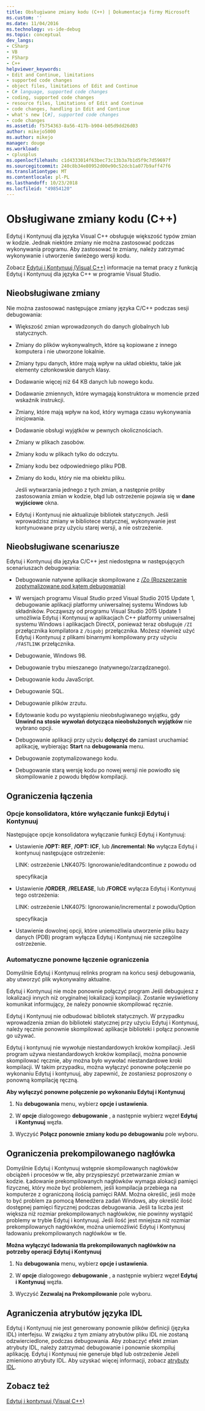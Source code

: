```yaml
---
title: Obsługiwane zmiany kodu (C++) | Dokumentacja firmy Microsoft
ms.custom: ''
ms.date: 11/04/2016
ms.technology: vs-ide-debug
ms.topic: conceptual
dev_langs:
- CSharp
- VB
- FSharp
- C++
helpviewer_keywords:
- Edit and Continue, limitations
- supported code changes
- object files, limitations of Edit and Continue
- C# language, supported code changes
- coding, supported code changes
- resource files, limitations of Edit and Continue
- code changes, handling in Edit and Continue
- what's new [C#], supported code changes
- code changes
ms.assetid: f5754363-8a56-417b-b904-b05d9dd26d03
author: mikejo5000
ms.author: mikejo
manager: douge
ms.workload:
- cplusplus
ms.openlocfilehash: c1d4333014f63bec73c13b3a7b1d5f9c7d59697f
ms.sourcegitcommit: 240c8b34e80952d00e90c52dcb1a077b9aff47f6
ms.translationtype: MT
ms.contentlocale: pl-PL
ms.lasthandoff: 10/23/2018
ms.locfileid: "49854120"
---
```

# <a name="supported-code-changes-c"></a>Obsługiwane zmiany kodu (C++)
Edytuj i Kontynuuj dla języka Visual C++ obsługuje większość typów zmian w kodzie. Jednak niektóre zmiany nie można zastosować podczas wykonywania programu. Aby zastosować te zmiany, należy zatrzymać wykonywanie i utworzenie świeżego wersji kodu.  
  
 Zobacz [Edytuj i Kontynuuj (Visual C++)](../debugger/edit-and-continue-visual-cpp.md) informacje na temat pracy z funkcją Edytuj i Kontynuuj dla języka C++ w programie Visual Studio.  
  
##  <a name="BKMK_Unsupported_changes"></a> Nieobsługiwane zmiany  
 Nie można zastosować następujące zmiany języka C/C++ podczas sesji debugowania:  
  
- Większość zmian wprowadzonych do danych globalnych lub statycznych.  
  
- Zmiany do plików wykonywalnych, które są kopiowane z innego komputera i nie utworzone lokalnie.  
  
- Zmiany typu danych, które mają wpływ na układ obiektu, takie jak elementy członkowskie danych klasy.  
  
- Dodawanie więcej niż 64 KB danych lub nowego kodu.  
  
- Dodawanie zmiennych, które wymagają konstruktora w momencie przed wskaźnik instrukcji.  
  
- Zmiany, które mają wpływ na kod, który wymaga czasu wykonywania inicjowania.  
  
- Dodawanie obsługi wyjątków w pewnych okolicznościach.  
  
- Zmiany w plikach zasobów.  
  
- Zmiany kodu w plikach tylko do odczytu.  
  
- Zmiany kodu bez odpowiedniego pliku PDB.  
  
- Zmiany do kodu, który nie ma obiektu pliku.  
  
  Jeśli wytwarzania jednego z tych zmian, a następnie próby zastosowania zmian w kodzie, błąd lub ostrzeżenie pojawia się w **dane wyjściowe** okna.  
  
- Edytuj i Kontynuuj nie aktualizuje bibliotek statycznych. Jeśli wprowadzisz zmiany w bibliotece statycznej, wykonywanie jest kontynuowane przy użyciu starej wersji, a nie ostrzeżenie.  
  
##  <a name="BKMK_Unsupported_scenarios"></a> Nieobsługiwane scenariusze  
 Edytuj i Kontynuuj dla języka C/C++ jest niedostępna w następujących scenariuszach debugowania:  
  
-   Debugowanie natywne aplikacje skompilowane z [/Zo (Rozszerzanie zoptymalizowane pod kątem debugowania)](/cpp/build/reference/zo-enhance-optimized-debugging)  
  
-   W wersjach programu Visual Studio przed Visual Studio 2015 Update 1, debugowanie aplikacji platformy uniwersalnej systemu Windows lub składników. Począwszy od programu Visual Studio 2015 Update 1 umożliwia Edytuj i Kontynuuj w aplikacjach C++ platformy uniwersalnej systemu Windows i aplikacjach DirectX, ponieważ teraz obsługuje `/ZI` przełącznika kompilatora z `/bigobj` przełącznika. Możesz również użyć Edytuj i Kontynuuj z plikami binarnymi kompilowany przy użyciu `/FASTLINK` przełącznika.  
  
-   Debugowanie, Windows 98.  
  
-   Debugowanie trybu mieszanego (natywnego/zarządzanego).  
  
-   Debugowanie kodu JavaScript.  
  
-   Debugowanie SQL.  
  
-   Debugowanie plików zrzutu.  
  
-   Edytowanie kodu po wystąpieniu nieobsługiwanego wyjątku, gdy **Unwind na stosie wywołań dotycząca nieobsłużonych wyjątków** nie wybrano opcji.  
  
-   Debugowanie aplikacji przy użyciu **dołączyć do** zamiast uruchamiać aplikację, wybierając **Start** na **debugowania** menu.  
  
-   Debugowanie zoptymalizowanego kodu.  
  
-   Debugowanie starą wersję kodu po nowej wersji nie powiodło się skompilowanie z powodu błędów kompilacji.  
  
##  <a name="BKMK_Linking_limitations"></a> Ograniczenia łączenia  
  
###  <a name="BKMK_Linker_options_that_disable_Edit_and_Continue"></a> Opcje konsolidatora, które wyłączanie funkcji Edytuj i Kontynuuj  
 Następujące opcje konsolidatora wyłączanie funkcji Edytuj i Kontynuuj:  
  
-   Ustawienie **/OPT: REF**, **/OPT: ICF**, lub **/incremental: No** wyłącza Edytuj i kontynuuj następujące ostrzeżenie:  
  
     LINK: ostrzeżenie LNK4075: Ignorowanie/editandcontinue z powodu od  
  
     specyfikacja  
  
-   Ustawienie **/ORDER**, **/RELEASE**, lub **/FORCE** wyłącza Edytuj i Kontynuuj tego ostrzeżenia:  
  
     LINK: ostrzeżenie LNK4075: Ignorowanie/incremental z powodu/Option  
  
     specyfikacja  
  
-   Ustawienie dowolnej opcji, które uniemożliwia utworzenie pliku bazy danych (PDB) program wyłącza Edytuj i Kontynuuj nie szczególne ostrzeżenie.  
  
###  <a name="BKMK_Auto_relinking_limitations"></a> Automatyczne ponowne łączenie ograniczenia  
 Domyślnie Edytuj i Kontynuuj relinks program na końcu sesji debugowania, aby utworzyć plik wykonywalny aktualne.  
  
 Edytuj i Kontynuuj nie może ponownie połączyć program Jeśli debugujesz z lokalizacji innych niż oryginalnej lokalizacji kompilacji. Zostanie wyświetlony komunikat informujący, że należy ponownie skompilować ręcznie.  
  
 Edytuj i Kontynuuj nie odbudować bibliotek statycznych. W przypadku wprowadzenia zmian do biblioteki statycznej przy użyciu Edytuj i Kontynuuj, należy ręcznie ponownie skompilować aplikacje biblioteki i połącz ponownie go używać.  
  
 Edytuj i kontynuuj nie wywołuje niestandardowych kroków kompilacji. Jeśli program używa niestandardowych kroków kompilacji, można ponownie skompilować ręcznie, aby można było wywołać niestandardowe kroki kompilacji. W takim przypadku, można wyłączyć ponowne połączenie po wykonaniu Edytuj i kontynuuj, aby zapewnić, że zostaniesz poproszony o ponowną kompilację ręczną.  
  
 **Aby wyłączyć ponowne połączenie po wykonaniu Edytuj i Kontynuuj**  
  
1.  Na **debugowania** menu, wybierz **opcje i ustawienia**.  
  
2.  W **opcje** dialogowego **debugowanie** , a następnie wybierz węzeł **Edytuj i Kontynuuj** węzła.  
  
3.  Wyczyść **Połącz ponownie zmiany kodu po debugowaniu** pole wyboru.  
  
##  <a name="BKMK_Precompiled_Header_Limitations"></a> Ograniczenia prekompilowanego nagłówka  
 Domyślnie Edytuj i Kontynuuj wstępnie skompilowanych nagłówków obciążeń i procesów w tle, aby przyspieszyć przetwarzanie zmian w kodzie. Ładowanie prekompilowanych nagłówków wymaga alokacji pamięci fizycznej, który może być problemem, jeśli kompilacja przebiega na komputerze z ograniczoną ilością pamięci RAM. Można określić, jeśli może to być problem za pomocą Menedżera zadań Windows, aby określić ilość dostępnej pamięci fizycznej podczas debugowania. Jeśli ta liczba jest większa niż rozmiar prekompilowanych nagłówków, nie powinny wystąpić problemy w trybie Edytuj i kontynuuj. Jeśli ilość jest mniejsza niż rozmiar prekompilowanych nagłówków, można uniemożliwić Edytuj i Kontynuuj ładowaniu prekompilowanych nagłówków w tle.  
  
 **Można wyłączyć ładowania tła prekompilowanych nagłówków na potrzeby operacji Edytuj i Kontynuuj**  
  
1.  Na **debugowania** menu, wybierz **opcje i ustawienia**.  
  
2.  W **opcje** dialogowego **debugowanie** , a następnie wybierz węzeł **Edytuj i Kontynuuj** węzła.  
  
3.  Wyczyść **Zezwalaj na Prekompilowanie** pole wyboru.  
  
##  <a name="BKMK_IDL_Attribute_Limitations"></a> Agraniczenia atrybutów języka IDL  
 Edytuj i Kontynuuj nie jest generowany ponownie plików definicji (języka IDL) interfejsu. W związku z tym zmiany atrybutów pliku IDL nie zostaną odzwierciedlone, podczas debugowania. Aby zobaczyć efekt zmian atrybuty IDL, należy zatrzymać debugowanie i ponownie skompiluj aplikację. Edytuj i Kontynuuj nie generuje błąd lub ostrzeżenie Jeżeli zmieniono atrybuty IDL. Aby uzyskać więcej informacji, zobacz [atrybuty IDL](/cpp/windows/idl-attributes).  
  
## <a name="see-also"></a>Zobacz też  
 [Edytuj i kontynuuj (Visual C++)](../debugger/edit-and-continue-visual-cpp.md)